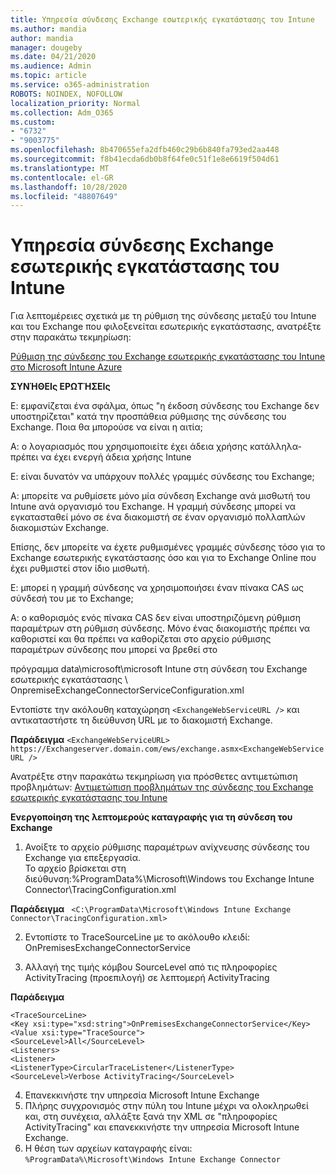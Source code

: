 ```yaml
---
title: Υπηρεσία σύνδεσης Exchange εσωτερικής εγκατάστασης του Intune
ms.author: mandia
author: mandia
manager: dougeby
ms.date: 04/21/2020
ms.audience: Admin
ms.topic: article
ms.service: o365-administration
ROBOTS: NOINDEX, NOFOLLOW
localization_priority: Normal
ms.collection: Adm_O365
ms.custom:
- "6732"
- "9003775"
ms.openlocfilehash: 8b470655efa2dfb460c29b6b840fa793ed2aa448
ms.sourcegitcommit: f8b41ecda6db0b8f64fe0c51f1e8e6619f504d61
ms.translationtype: MT
ms.contentlocale: el-GR
ms.lasthandoff: 10/28/2020
ms.locfileid: "48807649"
---
```

# <a name="intune-exchange-on-premise-connector"></a>Υπηρεσία σύνδεσης Exchange εσωτερικής εγκατάστασης του Intune

Για λεπτομέρειες σχετικά με τη ρύθμιση της σύνδεσης μεταξύ του Intune και του Exchange που φιλοξενείται εσωτερικής εγκατάστασης, ανατρέξτε στην παρακάτω τεκμηρίωση:

[Ρύθμιση της σύνδεσης του Exchange εσωτερικής εγκατάστασης του Intune στο Microsoft Intune Azure](https://docs.microsoft.com/intune/exchange-connector-install)

**ΣΥΝΉΘΕΙς ΕΡΩΤΉΣΕΙς**

Ε: εμφανίζεται ένα σφάλμα, όπως "η έκδοση σύνδεσης του Exchange δεν υποστηρίζεται" κατά την προσπάθεια ρύθμισης της σύνδεσης του Exchange. Ποια θα μπορούσε να είναι η αιτία;

Α: ο λογαριασμός που χρησιμοποιείτε έχει άδεια χρήσης κατάλληλα-πρέπει να έχει ενεργή άδεια χρήσης Intune

Ε: είναι δυνατόν να υπάρχουν πολλές γραμμές σύνδεσης του Exchange;

Α: μπορείτε να ρυθμίσετε μόνο μία σύνδεση Exchange ανά μισθωτή του Intune ανά οργανισμό του Exchange. Η γραμμή σύνδεσης μπορεί να εγκατασταθεί μόνο σε ένα διακομιστή σε έναν οργανισμό πολλαπλών διακομιστών Exchange.

Επίσης, δεν μπορείτε να έχετε ρυθμισμένες γραμμές σύνδεσης τόσο για το Exchange εσωτερικής εγκατάστασης όσο και για το Exchange Online που έχει ρυθμιστεί στον ίδιο μισθωτή.

Ε: μπορεί η γραμμή σύνδεσης να χρησιμοποιήσει έναν πίνακα CAS ως σύνδεσή του με το Exchange;

Α: ο καθορισμός ενός πίνακα CAS δεν είναι υποστηριζόμενη ρύθμιση παραμέτρων στη ρύθμιση σύνδεσης. Μόνο ένας διακομιστής πρέπει να καθοριστεί και θα πρέπει να καθορίζεται στο αρχείο ρύθμισης παραμέτρων σύνδεσης που μπορεί να βρεθεί στο

πρόγραμμα data\microsoft\microsoft Intune στη σύνδεση του Exchange εσωτερικής εγκατάστασης \ OnpremiseExchangeConnectorServiceConfiguration.xml

Εντοπίστε την ακόλουθη καταχώρηση ```<ExchangeWebServiceURL />``` και αντικαταστήστε τη διεύθυνση URL με το διακομιστή Exchange.

**Παράδειγμα**
```<ExchangeWebServiceURL> https://Exchangeserver.domain.com/ews/exchange.asmx<ExchangeWebServiceURL />```

Ανατρέξτε στην παρακάτω τεκμηρίωση για πρόσθετες αντιμετώπιση προβλημάτων: [Αντιμετώπιση προβλημάτων της σύνδεσης του Exchange εσωτερικής εγκατάστασης του Intune](https://support.microsoft.com/help/4471887/troubleshooting-exchange-connector-in-microsoft-intune)

**Ενεργοποίηση της λεπτομερούς καταγραφής για τη σύνδεση του Exchange**

1. Ανοίξτε το αρχείο ρύθμισης παραμέτρων ανίχνευσης σύνδεσης του Exchange για επεξεργασία.  
Το αρχείο βρίσκεται στη διεύθυνση:%ProgramData%\Microsoft\Windows του Exchange Intune Connector\TracingConfiguration.xml  

**Παράδειγμα**
``` <C:\ProgramData\Microsoft\Windows Intune Exchange Connector\TracingConfiguration.xml>```
  
2. Εντοπίστε το TraceSourceLine με το ακόλουθο κλειδί: OnPremisesExchangeConnectorService  
  
3. Αλλαγή της τιμής κόμβου SourceLevel από τις πληροφορίες ActivityTracing (προεπιλογή) σε λεπτομερή ActivityTracing  

**Παράδειγμα**
```
<TraceSourceLine>  
<Key xsi:type="xsd:string">OnPremisesExchangeConnectorService</Key>  
<Value xsi:type="TraceSource">  
<SourceLevel>All</SourceLevel>  
<Listeners>  
<Listener>  
<ListenerType>CircularTraceListener</ListenerType>
<SourceLevel>Verbose ActivityTracing</SourceLevel>
```
4. Επανεκκινήστε την υπηρεσία Microsoft Intune Exchange  
5. Πλήρης συγχρονισμός στην πύλη του Intune μέχρι να ολοκληρωθεί και, στη συνέχεια, αλλάξτε ξανά την XML σε "πληροφορίες ActivityTracing" και επανεκκινήστε την υπηρεσία Microsoft Intune Exchange.  
6. Η θέση των αρχείων καταγραφής είναι: `%ProgramData%\Microsoft\Windows Intune Exchange Connector`